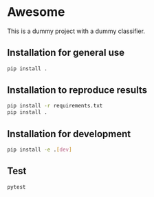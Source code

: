 # Awesome
This is a dummy project with a dummy classifier.

## Installation for general use
```bash
pip install .
```

## Installation to reproduce results
```bash
pip install -r requirements.txt
pip install .
```

## Installation for development
```bash
pip install -e .[dev]
```

## Test
```bash
pytest
```
